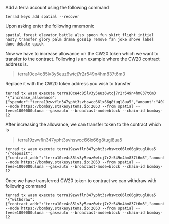 Add a terra account using the following command

    terrad keys add spatial --recover
Upon asking enter the following mnemonic

    spatial forest elevator battle also spoon fun skirt flight initial nasty transfer glory palm drama gossip remove fan joke shove label dune debate quick

Now we have to increase allowance on the CW20 token which we want to transfer to the contract. Following is an example where the CW20 contract address is. 

> terra10ce4c85lv3y5euz6wtcj7r2r549n4hm837t6m3

Replace it with the CW20 token address you wish to transfer

    terrad tx wasm execute terra10ce4c85lv3y5euz6wtcj7r2r549n4hm837t6m3 '{"increase_allowance": {"spender":"terra19zwvfln347ypht3svhswcc66lx66g8tugl8ua5","amount":"4000000000000"}}' --node https://bombay.stakesystems.io:2053 --from spatial --fees=1000000uluna --gas=auto --broadcast-mode=block --chain-id bombay-12

After increasing the allowance, we can transfer token to the contract which is 

> terra19zwvfln347ypht3svhswcc66lx66g8tugl8ua5

    terrad tx wasm execute terra19zwvfln347ypht3svhswcc66lx66g8tugl8ua5 '{"deposit": {"contract_addr":"terra10ce4c85lv3y5euz6wtcj7r2r549n4hm837t6m3","amount":"140"}}' --node https://bombay.stakesystems.io:2053 --from spatial --fees=1000000uluna --gas=auto --broadcast-mode=block --chain-id bombay-12

Once we have transferred CW20 token to contract we can withdraw with following command

    terrad tx wasm execute terra19zwvfln347ypht3svhswcc66lx66g8tugl8ua5 '{"withdraw": {"contract_addr":"terra10ce4c85lv3y5euz6wtcj7r2r549n4hm837t6m3","amount":"40"}}' --node https://bombay.stakesystems.io:2053 --from spatial --fees=1000000uluna --gas=auto --broadcast-mode=block --chain-id bombay-12




